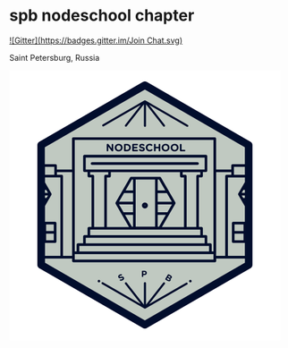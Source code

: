 spb nodeschool chapter
===
[![Gitter](https://badges.gitter.im/Join Chat.svg)](https://gitter.im/nodeschool/spb?utm_source=badge&utm_medium=badge&utm_campaign=pr-badge&utm_content=badge)

Saint Petersburg, Russia

[![spb nodeschool chapter sticker](images/nodeschool-sticker-spb.png "Sticker in SVG file format")](nodeschool-sticker-spb.svg)
